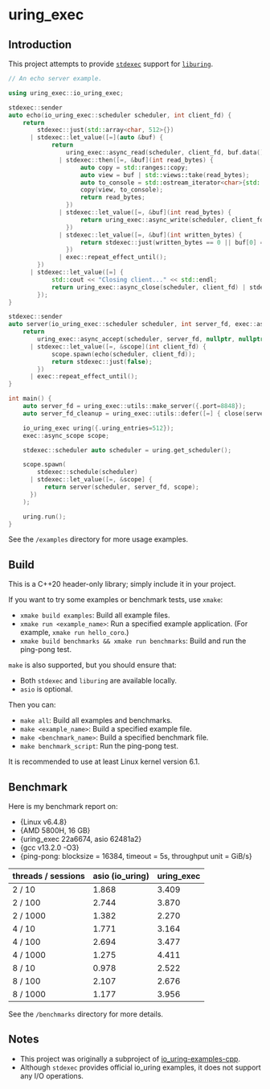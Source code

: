 # uring_exec

## Introduction

This project attempts to provide [`stdexec`](https://github.com/NVIDIA/stdexec) support for [`liburing`](https://github.com/axboe/liburing).

```cpp
// An echo server example.

using uring_exec::io_uring_exec;

stdexec::sender
auto echo(io_uring_exec::scheduler scheduler, int client_fd) {
    return
        stdexec::just(std::array<char, 512>{})
      | stdexec::let_value([=](auto &buf) {
            return
                uring_exec::async_read(scheduler, client_fd, buf.data(), buf.size())
              | stdexec::then([=, &buf](int read_bytes) {
                    auto copy = std::ranges::copy;
                    auto view = buf | std::views::take(read_bytes);
                    auto to_console = std::ostream_iterator<char>{std::cout};
                    copy(view, to_console);
                    return read_bytes;
                })
              | stdexec::let_value([=, &buf](int read_bytes) {
                    return uring_exec::async_write(scheduler, client_fd, buf.data(), read_bytes);
                })
              | stdexec::let_value([=, &buf](int written_bytes) {
                    return stdexec::just(written_bytes == 0 || buf[0] == '@');
                })
              | exec::repeat_effect_until();
        })
      | stdexec::let_value([=] {
            std::cout << "Closing client..." << std::endl;
            return uring_exec::async_close(scheduler, client_fd) | stdexec::then([](...){});
        });
}

stdexec::sender
auto server(io_uring_exec::scheduler scheduler, int server_fd, exec::async_scope &scope) {
    return
        uring_exec::async_accept(scheduler, server_fd, nullptr, nullptr, 0)
      | stdexec::let_value([=, &scope](int client_fd) {
            scope.spawn(echo(scheduler, client_fd));
            return stdexec::just(false);
        })
      | exec::repeat_effect_until();
}

int main() {
    auto server_fd = uring_exec::utils::make_server({.port=8848});
    auto server_fd_cleanup = uring_exec::utils::defer([=] { close(server_fd); });

    io_uring_exec uring({.uring_entries=512});
    exec::async_scope scope;

    stdexec::scheduler auto scheduler = uring.get_scheduler();

    scope.spawn(
        stdexec::schedule(scheduler)
      | stdexec::let_value([=, &scope] {
          return server(scheduler, server_fd, scope);
      })
    );

    uring.run();
}
```

See the `/examples` directory for more usage examples.

## Build

This is a C++20 header-only library; simply include it in your project.

If you want to try some examples or benchmark tests, use `xmake`:
* `xmake build examples`: Build all example files.
* `xmake run <example_name>`: Run a specified example application. (For example, `xmake run hello_coro`.)
* `xmake build benchmarks && xmake run benchmarks`: Build and run the ping-pong test.

`make` is also supported, but you should ensure that:
* Both `stdexec` and `liburing` are available locally.
* `asio` is optional.

Then you can:
* `make all`: Build all examples and benchmarks.
* `make <example_name>`: Build a specified example file.
* `make <benchmark_name>`: Build a specified benchmark file.
* `make benchmark_script`: Run the ping-pong test.

It is recommended to use at least Linux kernel version 6.1.

## Benchmark

Here is my benchmark report on:
* {Linux v6.4.8}
* {AMD 5800H, 16 GB}
* {uring_exec 22a6674, asio 62481a2}
* {gcc v13.2.0 -O3}
* {ping-pong: blocksize = 16384, timeout = 5s, throughput unit = GiB/s}

| threads / sessions | asio (io_uring) | uring_exec |
| ------------------ | --------------- | ---------- |
| 2 / 10             | 1.868           | 3.409      |
| 2 / 100            | 2.744           | 3.870      |
| 2 / 1000           | 1.382           | 2.270      |
| 4 / 10             | 1.771           | 3.164      |
| 4 / 100            | 2.694           | 3.477      |
| 4 / 1000           | 1.275           | 4.411      |
| 8 / 10             | 0.978           | 2.522      |
| 8 / 100            | 2.107           | 2.676      |
| 8 / 1000           | 1.177           | 3.956      |

See the `/benchmarks` directory for more details.

## Notes

+ This project was originally a subproject of [io_uring-examples-cpp](https://github.com/Caturra000/io_uring-examples-cpp).
+ Although `stdexec` provides official io_uring examples, it does not support any I/O operations.
